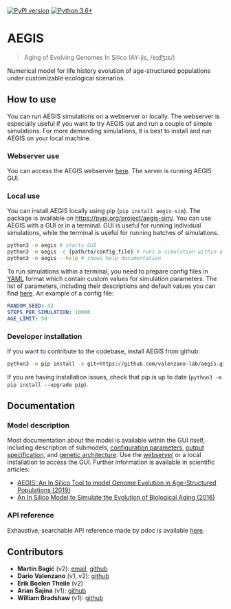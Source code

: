 [![PyPI version](https://badge.fury.io/py/aegis-sim.svg)](https://badge.fury.io/py/aegis-sim)
[![Python 3.6+](https://img.shields.io/badge/python-3.6%2B-blue)](https://www.python.org/downloads/release/python-360/)

# AEGIS

> Aging of Evolving Genomes In Silico (AY-jis, /eɪd͡ʒɪs/)

Numerical model for life history evolution of age-structured populations under customizable ecological scenarios.

<!-- TODO describe what aegis is for and whom is it for -->

## How to use

You can run AEGIS simulations on a webserver or locally. The webserver is especially useful if you want to try AEGIS out and run a couple of simple simulations. For more demanding simulations, it is best to install and run AEGIS on your local machine.

### Webserver use

You can access the AEGIS webserver [here](). The server is running AEGIS GUI.<!-- TODO update link -->

### Local use

You can install AEGIS locally using pip (`pip install aegis-sim`). The package is available on https://pypi.org/project/aegis-sim/. You can use AEGIS with a GUI or in a terminal. GUI is useful for running individual simulations, while the terminal is useful for running batches of simulations.

```bash
python3 -m aegis # starts GUI
python3 -m aegis -c {path/to/config_file} # runs a simulation within a terminal
python3 -m aegis --help # shows help documentation
```

To run simulations within a terminal, you need to prepare config files in [YAML](https://en.wikipedia.org/wiki/YAML) format
which contain custom values for simulation parameters. The list of parameters, including their descriptions and default values you can find [here](). <!-- TODO update link -->
An example of a config file:

```yml
RANDOM_SEED: 42
STEPS_PER_SIMULATION: 10000
AGE_LIMIT: 50
```

### Developer installation

If you want to contribute to the codebase, install AEGIS from github:

```bash
python3 -m pip install -e git+https://github.com/valenzano-lab/aegis.git#egg=aegis-sim
```

<!-- or
```bash
git clone git@github.com:valenzano-lab/aegis.git
cd aegis
make install_dev
``` -->

If you are having installation issues, check that pip is up to date (`python3 -m pip install --upgrade pip`).

<!-- TODO update install_dev script -->

## Documentation

### Model description

Most documentation about the model is available within the GUI itself, including description of submodels, [configuration parameters](src/aegis/documentation/dynamic/default_parameters.md), [output specification](src/aegis/documentation/dynamic/output_specifications.md), and [genetic architecture](src/aegis/modules/genetics/doc.md). Use the [webserver]() or a local installation to access the GUI. <!-- TODO update link --> Further information is available in scientific articles:

- [AEGIS: An In Silico Tool to model Genome Evolution in Age-Structured Populations (2019)](https://www.biorxiv.org/content/10.1101/646877v1)
- [An In Silico Model to Simulate the Evolution of Biological Aging (2016)](https://www.biorxiv.org/content/10.1101/037952v1)
<!-- TODO including ODD as modeled by https://www.jasss.org/23/2/7.html-->

### API reference

Exhaustive, searchable API reference made by pdoc is available [here](https://valenzano-lab.github.io/aegis/aegis.html).

## Contributors

- **Martin Bagić** (v2): [email](martin.bagic@outlook.com), [github](https://github.com/martinbagic)
- **Dario Valenzano** (v1, v2): [github](https://github.com/dvalenzano)
- **Erik Boelen Theile** (v2)
- **Arian Šajina** (v1): [github](https://github.com/ariansajina)
- **William Bradshaw** (v1): [github](https://github.com/willbradshaw)
